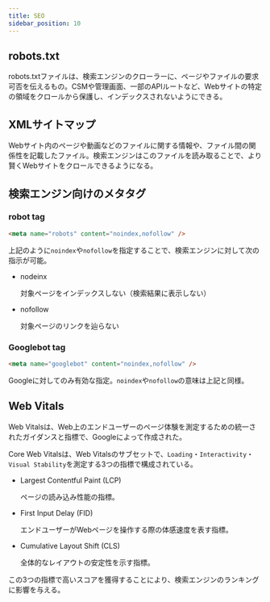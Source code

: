 ```yaml
---
title: SEO
sidebar_position: 10
---
```


## robots.txt

robots.txtファイルは、検索エンジンのクローラーに、ページやファイルの要求可否を伝えるもの。CSMや管理画面、一部のAPIルートなど、Webサイトの特定の領域をクロールから保護し、インデックスされないようにできる。

## XMLサイトマップ

Webサイト内のページや動画などのファイルに関する情報や、ファイル間の関係性を記載したファイル。検索エンジンはこのファイルを読み取ることで、より賢くWebサイトをクロールできるようになる。

## 検索エンジン向けのメタタグ

### robot tag

```html
<meta name="robots" content="noindex,nofollow" />
```

上記のように`noindex`や`nofollow`を指定することで、検索エンジンに対して次の指示が可能。

- nodeinx

  対象ページをインデックスしない（検索結果に表示しない）

- nofollow

  対象ページのリンクを辿らない

### Googlebot tag

```html
<meta name="googlebot" content="noindex,nofollow" />
```

Googleに対してのみ有効な指定。`noindex`や`nofollow`の意味は上記と同様。

## Web Vitals

Web Vitalsは、Web上のエンドユーザーのページ体験を測定するための統一されたガイダンスと指標で、Googleによって作成された。

Core Web Vitalsは、Web Vitalsのサブセットで、`Loading`・`Interactivity`・`Visual Stability`を測定する3つの指標で構成されている。

- Largest Contentful Paint (LCP)

  ページの読み込み性能の指標。

- First Input Delay (FID)

  エンドユーザーがWebページを操作する際の体感速度を表す指標。

- Cumulative Layout Shift (CLS)

  全体的なレイアウトの安定性を示す指標。

この3つの指標で高いスコアを獲得することにより、検索エンジンのランキングに影響を与える。

